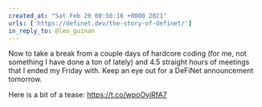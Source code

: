 ```yaml
---
created_at: "Sat Feb 20 00:50:16 +0000 2021"
urls: ['https://definet.dev/the-story-of-definet/']
in_reply_to: @leo_guinan
---
```


Now to take a break from a couple days of hardcore coding (for me, not something I have done a ton of lately) and 4.5 straight hours of meetings that I ended my Friday with. Keep an eye out for a DeFiNet announcement tomorrow. 

Here is a bit of a tease: https://t.co/wpoOyjRfA7